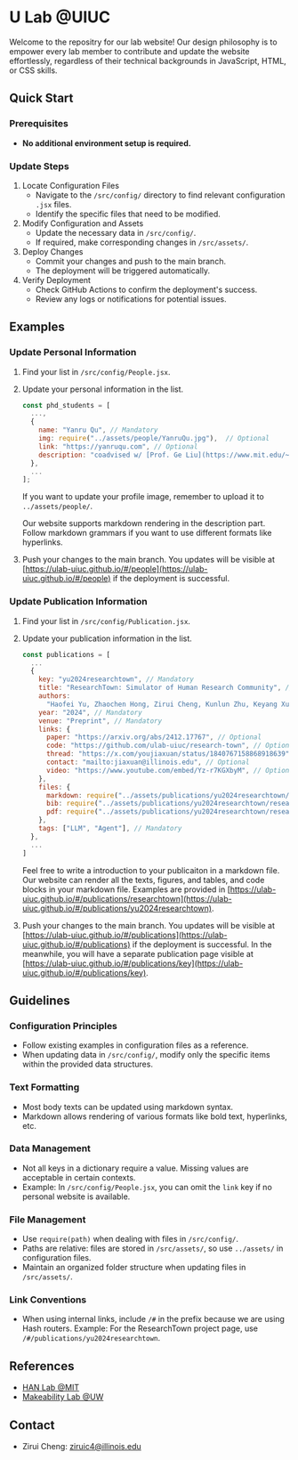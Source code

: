 # U Lab @UIUC

Welcome to the repositry for our lab website! Our design philosophy is to empower every lab member to contribute and update the website effortlessly, regardless of their technical backgrounds in JavaScript, HTML, or CSS skills.

## Quick Start

### Prerequisites

- **No additional environment setup is required.**

### Update Steps

1. Locate Configuration Files
   - Navigate to the `/src/config/` directory to find relevant configuration `.jsx` files.
   - Identify the specific files that need to be modified.
2. Modify Configuration and Assets
   - Update the necessary data in `/src/config/`.
   - If required, make corresponding changes in `/src/assets/`.
3. Deploy Changes
   - Commit your changes and push to the main branch.
   - The deployment will be triggered automatically.
4. Verify Deployment
   - Check GitHub Actions to confirm the deployment's success.
   - Review any logs or notifications for potential issues.

## Examples

### Update Personal Information

1. Find your list in `/src/config/People.jsx`.

2. Update your personal information in the list.

   ```js
   const phd_students = [
     ...,
     {
       name: "Yanru Qu", // Mandatory
       img: require("../assets/people/YanruQu.jpg"),  // Optional
       link: "https://yanruqu.com", // Optional
       description: "coadvised w/ [Prof. Ge Liu](https://www.mit.edu/~geliu/)", // Optional
     },
     ...
   ];
   ```

   If you want to update your profile image, remember to upload it to `../assets/people/`.

   Our website supports markdown rendering in the description part. Follow markdown grammars if you want to use different formats like hyperlinks.

3. Push your changes to the main branch. You updates will be visible at [https://ulab-uiuc.github.io/#/people](https://ulab-uiuc.github.io/#/people) if the deployment is successful.

### Update Publication Information

1. Find your list in `/src/config/Publication.jsx`.

2. Update your publication information in the list.

   ```jsx
   const publications = [
     ...
     {
       key: "yu2024researchtown", // Mandatory
       title: "ResearchTown: Simulator of Human Research Community", // Mandatory
       authors:
         "Haofei Yu, Zhaochen Hong, Zirui Cheng, Kunlun Zhu, Keyang Xuan, Jinwei Yao, Tao Feng, Jiaxuan You", // Mandatory
       year: "2024", // Mandatory
       venue: "Preprint", // Mandatory
       links: {
         paper: "https://arxiv.org/abs/2412.17767", // Optional
         code: "https://github.com/ulab-uiuc/research-town", // Optional
         thread: "https://x.com/youjiaxuan/status/1840767158868918639", // Optional
         contact: "mailto:jiaxuan@illinois.edu", // Optional
         video: "https://www.youtube.com/embed/Yz-r7KGXbyM", // Optional
       },
       files: {
         markdown: require("../assets/publications/yu2024researchtown/researchtown.md"), // Optional
         bib: require("../assets/publications/yu2024researchtown/researchtown.bib"), // Optional
         pdf: require("../assets/publications/yu2024researchtown/researchtown.pdf"), // Optional
       },
       tags: ["LLM", "Agent"], // Mandatory
     },
     ...
   ]
   ```

   Feel free to write a introduction to your publicaiton in a markdown file. Our website can render all the texts, figures, and tables, and code blocks in your markdown file. Examples are provided in [https://ulab-uiuc.github.io/#/publications/researchtown](https://ulab-uiuc.github.io/#/publications/yu2024researchtown).

3. Push your changes to the main branch. You updates will be visible at [https://ulab-uiuc.github.io/#/publications](https://ulab-uiuc.github.io/#/publications) if the deployment is successful. In the meanwhile, you will have a separate publication page visible at [https://ulab-uiuc.github.io/#/publications/key](https://ulab-uiuc.github.io/#/publications/key).

## Guidelines

### Configuration Principles

- Follow existing examples in configuration files as a reference.
- When updating data in `/src/config/`, modify only the specific items within the provided data structures.

### Text Formatting

- Most body texts can be updated using markdown syntax.
- Markdown allows rendering of various formats like bold text, hyperlinks, etc.

### Data Management

- Not all keys in a dictionary require a value. Missing values are acceptable in certain contexts.
- Example: In `/src/config/People.jsx`, you can omit the `link` key if no personal website is available.

### File Management

- Use `require(path)` when dealing with files in `/src/config/`.
- Paths are relative: files are stored in `/src/assets/`, so use `../assets/` in configuration files.
- Maintain an organized folder structure when updating files in `/src/assets/`.

### Link Conventions

- When using internal links, include `/#` in the prefix because we are using Hash routers. Example: For the ResearchTown project page, use `/#/publications/yu2024researchtown`.

## References

+ [HAN Lab @MIT](https://hanlab.mit.edu)
+ [Makeability Lab @UW](https://makeabilitylab.cs.washington.edu)

## Contact

+ Zirui Cheng: ziruic4@illinois.edu
